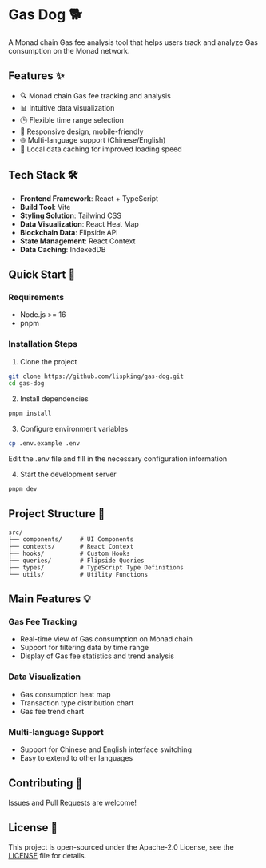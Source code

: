 # Gas Dog 🐕

A Monad chain Gas fee analysis tool that helps users track and analyze Gas consumption on the Monad network.

## Features ✨

- 🔍 Monad chain Gas fee tracking and analysis
- 📊 Intuitive data visualization
- 🕒 Flexible time range selection
- 📱 Responsive design, mobile-friendly
- 🌐 Multi-language support (Chinese/English)
- 💾 Local data caching for improved loading speed

## Tech Stack 🛠️

- **Frontend Framework**: React + TypeScript
- **Build Tool**: Vite
- **Styling Solution**: Tailwind CSS
- **Data Visualization**: React Heat Map
- **Blockchain Data**: Flipside API
- **State Management**: React Context
- **Data Caching**: IndexedDB

## Quick Start 🚀

### Requirements

- Node.js >= 16
- pnpm

### Installation Steps

1. Clone the project
```bash
git clone https://github.com/lispking/gas-dog.git
cd gas-dog
```

2. Install dependencies
```bash
pnpm install
```

3. Configure environment variables
```bash
cp .env.example .env
```
Edit the .env file and fill in the necessary configuration information

4. Start the development server
```bash
pnpm dev
```

## Project Structure 📁

```
src/
├── components/     # UI Components
├── contexts/       # React Context
├── hooks/          # Custom Hooks
├── queries/        # Flipside Queries
├── types/          # TypeScript Type Definitions
└── utils/          # Utility Functions
```

## Main Features 💡

### Gas Fee Tracking
- Real-time view of Gas consumption on Monad chain
- Support for filtering data by time range
- Display of Gas fee statistics and trend analysis

### Data Visualization
- Gas consumption heat map
- Transaction type distribution chart
- Gas fee trend chart

### Multi-language Support
- Support for Chinese and English interface switching
- Easy to extend to other languages

## Contributing 🤝

Issues and Pull Requests are welcome!

## License 📄

This project is open-sourced under the Apache-2.0 License, see the [LICENSE](LICENSE) file for details.
